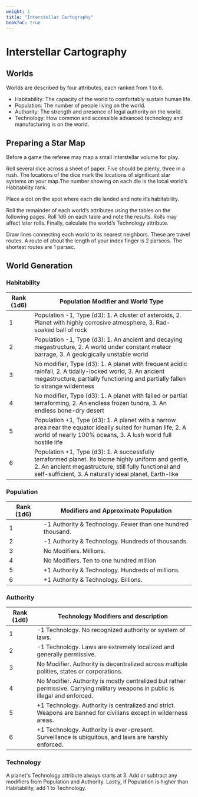 ```yaml
---
weight: 1
title: "Interstellar Cartography"
bookToC: true
---
```


# Interstellar Cartography

## Worlds
Worlds are described by four attributes, each ranked from 1 to 6. 
+ Habitability: The capacity of the world to comfortably sustain human life.
+ Population: The number of people living on the world.
+ Authority: The strength and presence of legal authority on the world.
+ Technology: How common and accessible advanced technology and manufacturing is on the world.

## Preparing a Star Map
Before a game the referee may map a small interstellar volume for play.

Roll several dice across a sheet of paper. Five should be plenty, three in a rush. The locations of the dice mark the locations of significant star systems on your map.The number showing on each die is the local world’s Habitability rank.

Place a dot on the spot where each die landed and note it’s habitability.

Roll the remainder of each world’s attributes using the tables on the following pages. Roll 1d6 on each table and note the results. Rolls may affect later rolls. Finally, calculate the world’s Technology attribute.

Draw lines connecting each world to its nearest neighbors. These are travel routes. A route of about the length of your index finger is 2 parsecs. The shortest routes are 1 parsec.

## World Generation
### Habitability
| Rank (1d6) | Population Modifier and World Type  |
|-|-|
| 1 | Population -1, Type (d3): 1. A cluster of asteroids, 2. Planet with highly corrosive atmosphere, 3.  Rad-soaked ball of rock |
| 2 | Population -1, Type (d3): 1. An ancient and decaying megastructure, 2. A world under constant meteor barrage, 3. A geologically unstable world |
| 3 | No modifier, Type (d3): 1. A planet with frequent acidic rainfall, 2. A tidally-locked world, 3. An ancient megastructure, partially functioning and partially fallen to strange wilderness |
| 4 | No modifier, Type (d3): 1. A planet with failed or partial terraforming, 2. An endless frozen tundra, 3. An endless bone-dry desert |
| 5 | Population +1, Type (d3): 1. A planet with a narrow area near the equator ideally suited for human life, 2. A world of nearly 100% oceans, 3. A lush world full hostile life |
| 6 | Population +1, Type (d3): 1. A successfully terraformed planet. Its biome highly uniform and gentle, 2. An ancient megastructure, still fully functional and self-sufficient, 3. A naturally ideal planet, Earth-like |

### Population
| Rank (1d6) | Modifiers and Approximate Population |
|-|-|
| 1 | -1 Authority & Technology. Fewer than one hundred thousand.  |
| 2 | -1 Authority & Technology. Hundreds of thousands. |
| 3 | No Modifiers. Millions. |
| 4 | No Modifiers. Ten to one hundred million |
| 5 | +1 Authority & Technology. Hundreds of millions. |
| 6 | +1 Authority & Technology. Billions. |

### Authority
| Rank (1d6) | Technology Modifiers and description |
|-|-|
| 1 | -1 Technology. No recognized authority or system of laws.  |
| 2 | -1 Technology. Laws are extremely localized and generally permissive. |
| 3 | No Modifier. Authority is decentralized across multiple polities, states or corporations. |
| 4 | No Modifier. Authority is mostly centralized but rather permissive. Carrying military weapons in public is illegal and enforced. |
| 5 | +1 Technology. Authority is centralized and strict. Weapons are banned for civilians except in wilderness areas. |
| 6 | +1 Technology. Authority is ever-present. Surveillance is ubiquitous, and laws are harshly enforced. |

### Technology
A planet's Technology attribute always starts at 3. Add or subtract any modifiers from Population and Authority. Lastly, if Population is higher than Habitability, add 1 to Technology.
